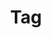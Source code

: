 ---
layout: pattern.njk
tags: 
    - lean_components_fr
key: tag-lean_fr
title: Tag
alternativetitle: Tag
parent: lean_components_fr
image: lean/overview/tag.webp
keywords: tag, badge, label, chip
order: 280
availablelanguages: 
    - de
    - en
---